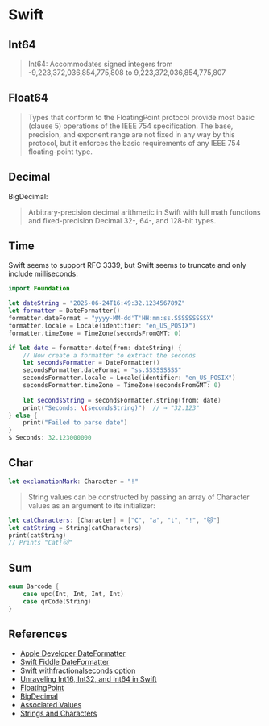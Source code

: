 # Swift

## Int64

> Int64: Accommodates signed integers from -9,223,372,036,854,775,808 to 9,223,372,036,854,775,807

## Float64

> Types that conform to the FloatingPoint protocol provide most basic (clause 5) operations of the IEEE 754 specification. The base, precision, and exponent range are not fixed in any way by this protocol, but it enforces the basic requirements of any IEEE 754 floating-point type.

## Decimal

BigDecimal:

> Arbitrary-precision decimal arithmetic in Swift with full math functions and fixed-precision Decimal 32-, 64-, and 128-bit types.

## Time

Swift seems to support RFC 3339, but Swift seems to truncate and only include milliseconds:

```swift
import Foundation

let dateString = "2025-06-24T16:49:32.123456789Z"
let formatter = DateFormatter()
formatter.dateFormat = "yyyy-MM-dd'T'HH:mm:ss.SSSSSSSSSX"
formatter.locale = Locale(identifier: "en_US_POSIX")
formatter.timeZone = TimeZone(secondsFromGMT: 0)

if let date = formatter.date(from: dateString) {
    // Now create a formatter to extract the seconds
    let secondsFormatter = DateFormatter()
    secondsFormatter.dateFormat = "ss.SSSSSSSSS"
    secondsFormatter.locale = Locale(identifier: "en_US_POSIX")
    secondsFormatter.timeZone = TimeZone(secondsFromGMT: 0)
    
    let secondsString = secondsFormatter.string(from: date)
    print("Seconds: \(secondsString)")  // → "32.123"
} else {
    print("Failed to parse date")
}
$ Seconds: 32.123000000
```

## Char

```swift
let exclamationMark: Character = "!"
```

> String values can be constructed by passing an array of Character values as an argument to its initializer:

```swift
let catCharacters: [Character] = ["C", "a", "t", "!", "🐱"]
let catString = String(catCharacters)
print(catString)
// Prints "Cat!🐱"
```

## Sum

```swift
enum Barcode {
    case upc(Int, Int, Int, Int)
    case qrCode(String)
}
```

## References

* [Apple Developer DateFormatter](https://developer.apple.com/documentation/foundation/dateformatter)
* [Swift Fiddle DateFormatter](https://swiftfiddle.com/p42py4ojxbb7zpi2zofcmiuada)
* [Swift withfractionalseconds option](https://developer.apple.com/documentation/foundation/iso8601dateformatter/options/withfractionalseconds)
* [Unraveling Int16, Int32, and Int64 in Swift](https://appmakers.substack.com/p/differences-int16-int32-int64-swift)
* [FloatingPoint](https://developer.apple.com/documentation/swift/floatingpoint)
* [BigDecimal](https://github.com/mgriebling/BigDecimal)
* [Associated Values](https://docs.swift.org/swift-book/documentation/the-swift-programming-language/enumerations/#Associated-Values)
* [Strings and Characters](https://docs.swift.org/swift-book/documentation/the-swift-programming-language/stringsandcharacters/)